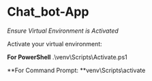 # Chat_bot-App

*Ensure Virtual Environment is Activated*

Activate your virtual environment:

**For PowerShell**
.\venv\Scripts\Activate.ps1

**For Command Prompt:
**venv\Scripts\activate



